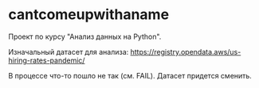 # cantcomeupwithaname

Проект по курсу "Анализ данных на Python". 

Изначальный датасет для анализа:
https://registry.opendata.aws/us-hiring-rates-pandemic/

В процессе что-то пошло не так (см. FAIL). 
Датасет придется сменить. 
